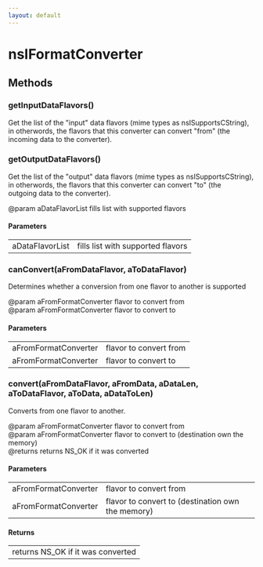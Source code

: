 ```yaml
---
layout: default
---
```


# nsIFormatConverter #

## Methods ##

### getInputDataFlavors() ###
  
Get the list of the "input" data flavors (mime types as nsISupportsCString),  
in otherwords, the flavors that this converter can convert "from" (the   
incoming data to the converter).  
  

### getOutputDataFlavors() ###
  
Get the list of the "output" data flavors (mime types as nsISupportsCString),  
in otherwords, the flavors that this converter can convert "to" (the   
outgoing data to the converter).  
  
@param  aDataFlavorList fills list with supported flavors  
  

#### Parameters ####

<table>

<tr>
<td>aDataFlavorList</td>
<td>fills list with supported flavors  
</td>
</tr>

</table>

### canConvert(aFromDataFlavor, aToDataFlavor) ###
  
Determines whether a conversion from one flavor to another is supported  
  
@param  aFromFormatConverter flavor to convert from  
@param  aFromFormatConverter flavor to convert to  
  

#### Parameters ####

<table>

<tr>
<td>aFromFormatConverter</td>
<td>flavor to convert from  
</td>
</tr>

<tr>
<td>aFromFormatConverter</td>
<td>flavor to convert to  
</td>
</tr>

</table>

### convert(aFromDataFlavor, aFromData, aDataLen, aToDataFlavor, aToData, aDataToLen) ###
  
Converts from one flavor to another.  
  
@param  aFromFormatConverter flavor to convert from  
@param  aFromFormatConverter flavor to convert to (destination own the memory)  
@returns returns NS_OK if it was converted  
  

#### Parameters ####

<table>

<tr>
<td>aFromFormatConverter</td>
<td>flavor to convert from  
</td>
</tr>

<tr>
<td>aFromFormatConverter</td>
<td>flavor to convert to (destination own the memory)  
</td>
</tr>

</table>

#### Returns ####

<table>

<tr>
<td>returns NS_OK if it was converted  
</td>
</tr>

</table>
